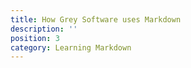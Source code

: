 ```yaml
---
title: How Grey Software uses Markdown
description: ''
position: 3
category: Learning Markdown
---
```


<youtube-video video-id="HUBNt18RFbo" start="65" end="900">

</youtube-video>
